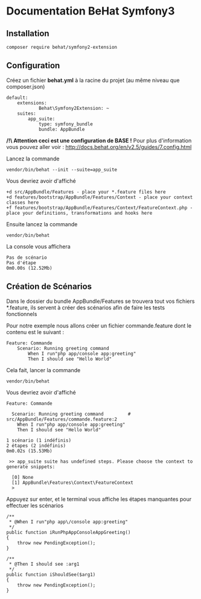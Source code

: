 Documentation BeHat Symfony3
========================

Installation
------------

    composer require behat/symfony2-extension

Configuration
-------------

Créez un fichier **behat.yml** à la racine du projet (au même niveau que composer.json) 

    default:
        extensions:
                Behat\Symfony2Extension: ~
        suites:
            app_suite:
                type: symfony_bundle
                bundle: AppBundle
                
**/!\ Attention ceci est une configuration de BASE !**
Pour plus d'information vous pouvez aller voir : http://docs.behat.org/en/v2.5/guides/7.config.html

Lancez la commande

    vendor/bin/behat --init --suite=app_suite
    
Vous devriez avoir d'affiché

    +d src/AppBundle/Features - place your *.feature files here
    +d features/bootstrap/AppBundle/Features/Context - place your context classes here
    +f features/bootstrap/AppBundle/Features/Context/FeatureContext.php - place your definitions, transformations and hooks here

Ensuite lancez la commande 
    
    vendor/bin/behat
    
La console vous affichera

    Pas de scénario
    Pas d'étape
    0m0.00s (12.52Mb)

Création de Scénarios
---------------------

Dans le dossier du bundle AppBundle/Features se trouvera tout vos fichiers *.feature, ils servent à créer des scénarios
afin de faire les tests fonctionnels

Pour notre exemple nous allons créer un fichier commande.feature dont le contenu est le suivant :

    Feature: Commande
        Scenario: Running greeting command
            When I run"php app/console app:greeting"
            Then I should see "Hello World"
            
Cela fait, lancer la commande
    
    vendor/bin/behat
    
Vous devriez avoir d'affiché 

    Feature: Commande
        
      Scenario: Running greeting command         # src/AppBundle/Features/commande.feature:2
        When I run"php app/console app:greeting"
        Then I should see "Hello World"
            
    1 scénario (1 indéfinis)
    2 étapes (2 indéfinis)
    0m0.02s (15.53Mb)
        
     >> app_suite suite has undefined steps. Please choose the context to generate snippets:
         
      [0] None
      [1] AppBundle\Features\Context\FeatureContext
      >
      
Appuyez sur enter, et le terminal vous affiche les étapes manquantes pour effectuer les scénarios

    /**
     * @When I run"php app\/console app:greeting"
     */
    public function iRunPhpAppConsoleAppGreeting()
    {
        throw new PendingException();
    }
        
    /**
     * @Then I should see :arg1
     */
    public function iShouldSee($arg1)
    {
        throw new PendingException();
    }
